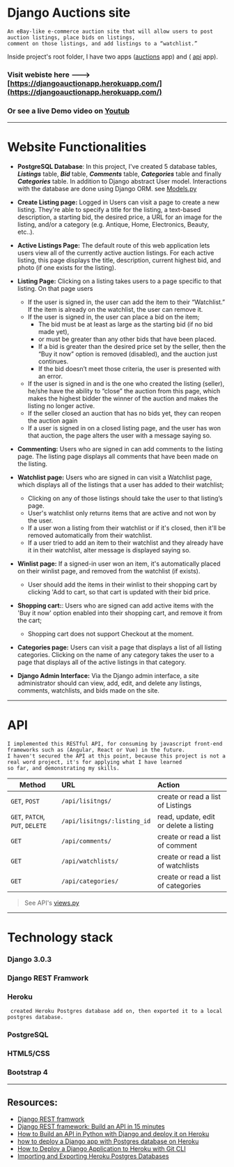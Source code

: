 # Django Auctions site

```
An eBay-like e-commerce auction site that will allow users to post auction listings, place bids on listings,
comment on those listings, and add listings to a “watchlist.”
```


Inside project's root folder, I have two apps ([auctions](https://github.com/AmaniEzz/django-auctions-app/tree/master/auctions) app) and ( [api](https://github.com/AmaniEzz/django-auctions-app/tree/master/api) app).



### Visit webiste here ---> [https://djangoauctionapp.herokuapp.com/](https://djangoauctionapp.herokuapp.com/)
### Or see a live Demo video on [Youtub](https://www.youtube.com/watch?v=1VC5MVTb4q0)
------------------------------------------------------------------------------------------

# Website Functionalities

- **PostgreSQL Database**: In this project, I've created 5 database tables, ***Listings*** table, ***Bid*** table, ***Comments*** table, ***Categories*** table and finally ***Categories*** table. In addition to Django abstract User model. Interactions with the database are done using Django ORM. see [Models.py](https://github.com/AmaniEzz/django-auctions-app/blob/master/auctions/models.py)

- **Create Listing page:** Logged in Users can visit a page to create a new listing. They're able to specify a title for the listing, a text-based description, a starting bid, the desired price, a URL for an image for the listing, and/or a category (e.g. Antique, Home, Electronics, Beauty, etc..).

- **Active Listings Page:** The default route of this web application lets users view all of the currently active auction listings. For each active listing, this page displays the title, description, current highest bid, and photo (if one exists for the listing).

- **Listing Page:** Clicking on a listing takes users to a page specific to that listing. On that page users
     - If the user is signed in, the user can add the item to their “Watchlist.” If the item is already on the watchlist, the user can remove it.
     - If the user is signed in, the user can place a bid on the item;
         - The bid must be at least as large as the starting bid (if no bid made yet), 
         - or must be greater than any other bids that have been placed. 
         - If a bid is greater than the desired price set by the seller, then the “Buy it now” option is removed (disabled), and the auction just continues.
         - If the bid doesn’t meet those criteria, the user is presented with an error.
     - If the user is signed in and is the one who created the listing (seller), he/she have the ability to “close” the auction from this page, which makes the highest bidder the winner of the auction and makes the listing no longer active.
     -  If the seller closed an auction that has no bids yet, they can reopen the auction again
     -  If a user is signed in on a closed listing page, and the user has won that auction, the page alters the user with a message saying so.

            
- **Commenting:**  Users who are signed in can add comments to the listing page. The listing page displays all comments that have been made on the listing.

- **Watchlist page:** Users who are signed in can visit a Watchlist page, which displays all of the listings that a user has added to their watchlist;
    -  Clicking on any of those listings should take the user to that listing’s page.
    -  User's watchlist only returns items that are active and not won by the user.
    -  If a user won a listing from their watchlist or if it's closed, then it'll be removed automatically from their watchlist.
    -  If a user tried to add an item to their watchlist and they already have it in their watchlist, alter message is displayed saying so.

 - **Winlist page:** If a signed-in user won an item, it's automatically placed on their winlist page, and removed from the watchlist (if exists).
    - User should add the items in their winlist to their shopping cart by clicking 'Add to cart, so that cart is updated with their bid price.
 
 - **Shopping cart:**: Users who are signed can add active items with the 'Buy it now' option enabled into their shopping cart, and remove it from the cart;
    - Shopping cart does not support Checkout at the moment.
       
 - **Categories page:** Users can visit a page that displays a list of all listing categories. Clicking on the name of any category takes the user to a page that displays all of the active listings in that category.

 - **Django Admin Interface:** Via the Django admin interface, a site administrator should can view, add, edit, and delete any listings, comments, watchlists, and bids made on the site.


-------------------------

# API 

```
I implemented this RESTful API, for consuming by javascript front-end frameworks such as (Angular, React or Vue) in the future.
I haven't secured the API at this point, because this project is not a real word project, it's for applying what I have learned 
so far, and demonstrating my skills.
```

| Method                        | URL                   | Action
| ----------------------------- |:------------------- |:------------------------------------------------------------------------------------|
| `GET`, `POST`| `/api/lisitngs/` | create or read a list of Listings
| `GET`, `PATCH`, `PUT`, `DELETE` | `/api/lisitngs/:listing_id` |  read, update, edit or delete a listing |
| `GET` | `/api/comments/` | create or read a list of comment |
| `GET` | `/api/watchlists/` | create or read a list of watchlists|
| `GET` | `/api/categories/` | create or read a list of categories


> See API's [views.py](https://github.com/AmaniEzz/django-auctions-app/blob/master/api/views.py)

-----

# Technology stack

### Django 3.0.3
### Django REST Framwork
### Heroku
     created Heroku Postgres database add on, then exported it to a local postgres database.
### PostgreSQL
### HTML5/CSS
### Bootstrap 4





---

## Resources:
- [Django REST framwork](https://www.django-rest-framework.org/)
- [Django REST framework: Build an API in 15 minutes](https://blog.logrocket.com/django-rest-framework-build-an-api-in-15-minutes/)
- [How to Build an API in Python with Django and deploy it on Heroku](https://rapidapi.com/blog/python-django-rest-api-tutorial/)
- [how to deploy a Django app with Postgres database on Heroku](https://medium.com/@hdsingh13/deploying-django-app-on-heroku-with-postgres-as-backend-b2f3194e8a43)
- [How to Deploy a Django Application to Heroku with Git CLI](https://stackabuse.com/how-to-deploy-a-django-application-to-heroku-with-git-cli/)
- [Importing and Exporting Heroku Postgres Databases](https://devcenter.heroku.com/articles/heroku-postgres-import-export)
